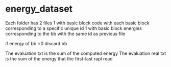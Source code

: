 # energy_dataset
Each folder has 2 files
1 with basic block code with each basic block corresponding to a specific unique id
1 with basic block energies corresponding to the bb with the same id as previous file

if energy of bb =0 discard bb



The evaluation  txt is the sum of the computed energy
The evaluation real  txt is the sum of the energy that the first-last rapl read